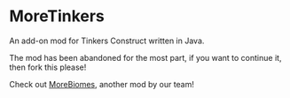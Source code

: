 # MoreTinkers
An add-on mod for Tinkers Construct written in Java.

The mod has been abandoned for the most part, if you want to continue it, then fork this please!

Check out [MoreBiomes](https://github.com/thatging3rkid/MoreBiomes), another mod by our team!
